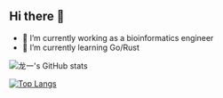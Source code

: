 ## Hi there 👋

- 🔭 I’m currently working as a bioinformatics engineer
- 🌱 I’m currently learning Go/Rust

![龙一's GitHub stats](https://github-readme-stats.vercel.app/api?username=linglilongyi&show_icons=true&theme=gotham)

[![Top Langs](https://github-readme-stats.vercel.app/api/top-langs/?username=linglilongyi)](https://github.com/anuraghazra/github-readme-stats)



<!--
**linglilongyi/linglilongyi** is a ✨ _special_ ✨ repository because its `README.md` (this file) appears on your GitHub profile.

Here are some ideas to get you started:

- 🔭 I’m currently working on ...
- 🌱 I’m currently learning ...
- 👯 I’m looking to collaborate on ...
- 🤔 I’m looking for help with ...
- 💬 Ask me about ...
- 📫 How to reach me: ...
- 😄 Pronouns: ...
- ⚡ Fun fact: ...
-->
